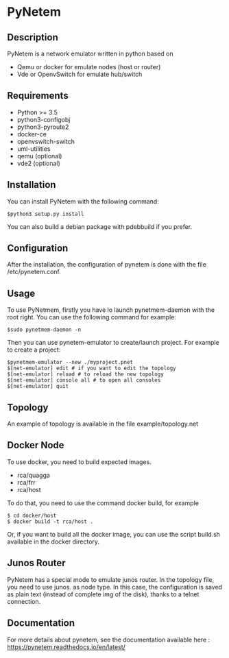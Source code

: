 PyNetem
=======

Description
-----------
PyNetem is a network emulator written in python based on
 * Qemu or docker for emulate nodes (host or router)
 * Vde or OpenvSwitch for emulate hub/switch

Requirements
------------
 * Python >= 3.5
 * python3-configobj
 * python3-pyroute2
 * docker-ce
 * openvswitch-switch
 * uml-utilities
 * qemu (optional)
 * vde2 (optional)

Installation
------------
You can install PyNetem with the following command:

    $python3 setup.py install

You can also build a debian package with pdebbuild if you prefer.

Configuration
-------------

After the installation, the configuration of pynetem is done with the file
/etc/pynetem.conf.

Usage
-----
To use PyNetmem, firstly you have lo launch pynetmem-daemon with the root
right. You can use the following command for example:

    $sudo pynetmem-daemon -n

Then you can use pynetem-emulator to create/launch project. For example to create a project:

    $pynetmem-emulator --new ./myproject.pnet
    $[net-emulator] edit # if you want to edit the topology
    $[net-emulator] reload # to reload the new topology
    $[net-emulator] console all # to open all consoles
    $[net-emulator] quit

Topology
--------
An example of topology is available in the file example/topology.net

Docker Node
-----------
To use docker, you need to build expected images.
 * rca/quagga
 * rca/frr
 * rca/host

To do that, you need to use the command docker build, for example

    $ cd docker/host
    $ docker build -t rca/host .

Or, if you want to build all the docker image, you can use the script
build.sh available in the docker directory.

Junos Router
------------
PyNetem has a special mode to emulate junos router. In the topology file, you
need to use junos.<version> as node type. In this case, the configuration is
saved as plain text (instead of complete img of the disk), thanks to a
telnet connection.

Documentation
-------------
For more details about pynetem, see the documentation available here :
https://pynetem.readthedocs.io/en/latest/
